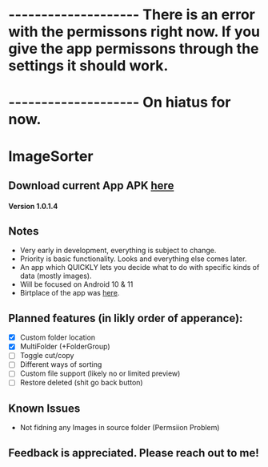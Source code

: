 # -------------------- There is an error with the permissons right now. If you give the app permissons through the settings it should work.
# -------------------- On hiatus for now.

# ImageSorter

## Download current App APK [here][ApkPath]
#### Version 1.0.1.4

## Notes
- Very early in development, everything is subject to change.
- Priority is basic functionality. Looks and everything else comes later.
- An app which QUICKLY lets you decide what to do with specific kinds of data (mostly images).
- Will be focused on Android 10 & 11
- Birtplace of the app was [here][RedditSource].

## Planned features (in likly order of apperance):
- [x] Custom folder location
- [x] MultiFolder (+FolderGroup)
- [ ] Toggle cut/copy
- [ ] Different ways of sorting
- [ ] Custom file support (likely no or limited preview)
- [ ] Restore deleted (shit go back button)

## Known Issues
- Not fidning any Images in source folder (Permsiion Problem)

## Feedback is appreciated. Please reach out to me!

[RedditSource]: https://www.reddit.com/r/androidapps/comments/t22vb1/app_for_quickly_sorting_over_10000_photos_videos/?sort=confidence
[ApkPath]: https://github.com/FelixLeander/ImageSorter/raw/main/app/build/intermediates/apk/debug/app-debug.apk
